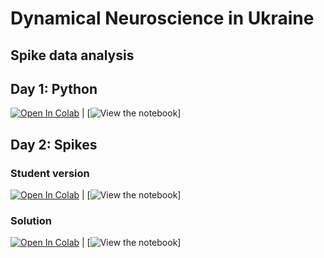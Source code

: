 # Dynamical Neuroscience in Ukraine
## Spike data analysis
  
## Day 1: Python
[![Open In Colab](https://colab.research.google.com/assets/colab-badge.svg)](https://colab.research.google.com/github/NeuromatchAcademy/course-content/blob/master/tutorials/W0D1_PythonWorkshop1/student/W0D1_Tutorial1.ipynb) | [![View the notebook](https://img.shields.io/badge/render-nbviewer-orange.svg)]

## Day 2: Spikes
### Student version
[![Open In Colab](https://colab.research.google.com/assets/colab-badge.svg)](https://colab.research.google.com/github/mmyros/dnu_course/blob/master/tutorials/spikes_tutorial.ipynb) | [![View the notebook](https://img.shields.io/badge/render-nbviewer-orange.svg)]

### Solution
[![Open In Colab](https://colab.research.google.com/assets/colab-badge.svg)](https://colab.research.google.com/github/mmyros/dnu_course/blob/master/tutorials/student/spikes_tutorial.ipynb) | [![View the notebook](https://img.shields.io/badge/render-nbviewer-orange.svg)]
